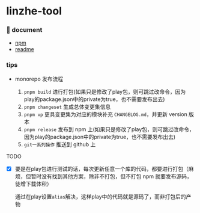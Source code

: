 # linzhe-tool

### 🚀 document

- [npm](https://www.npmjs.com/package/linzhe-tools)
- [readme](https://github.com/linzhe141/linzhe-tools/blob/main/readme.md)

### tips

- monorepo 发布流程

  1. `pnpm build` 进行打包(如果只是修改了play包，则可跳过改命令，因为play的package.json中的private为true，也不需要发布出去)
  2. `pnpm changeset` 生成总体变更集信息
  3. `pnpm vp` 更具变更集为对应的模块补充 `CHANGELOG.md`，并更新 version 版本
  4. `pnpm release` 发布到 npm 上(如果只是修改了play包，则可跳过改命令，因为play的package.json中的private为true，也不需要发布出去)
  5. `git一系列操作` 推送到 github 上

TODO

- [x] 要是在play包进行测试的话，每次更新任意一个库的代码，都要进行打包（麻烦，但暂时没有找到其他方案，除非不打包，但不打包 npm 就要发布源码，徒增下载体积）
 
  通过在play设置`alias`解决，这样play中的代码就是源码了，而非打包后的产物

